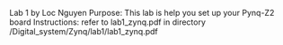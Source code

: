 Lab 1 by Loc Nguyen
Purpose: This lab is help you set up your Pynq-Z2 board
Instructions: refer to lab1_zynq.pdf in directory /Digital_system/Zynq/lab1/lab1_zynq.pdf
